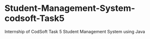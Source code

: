 # Student-Management-System-codsoft-Task5
Internship of CodSoft Task 5 Student Management System using Java
